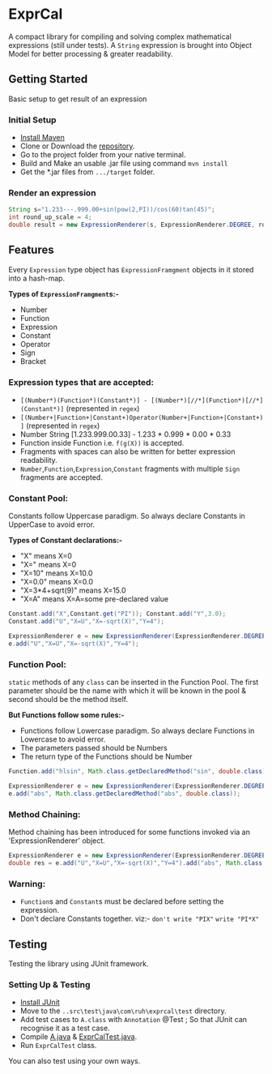 # ExprCal
A compact library for compiling and solving complex mathematical expressions (still under tests).
A `String` expression is brought into Object Model for better processing & greater readability.

## Getting Started
Basic setup to get result of an expression
### Initial Setup
* [Install Maven](https://www.tutorialspoint.com/maven/maven_environment_setup.htm)
* Clone or Download the [repository](https://github.com/hRupanjan/ExprCal).
* Go to the project folder from your native terminal.
* Build and Make an usable .jar file using command `mvn install`
* Get the *.jar files from `.../target` folder.

### Render an expression
```java
String s="1.233---.999.00+sin(pow(2,PI))/cos(60)tan(45)";
int round_up_scale = 4;
double result = new ExpressionRenderer(s, ExpressionRenderer.DEGREE, round_up_scale).render().getResult();
```

## Features
Every `Expression` type object has `ExpressionFramgment` objects in it stored into a hash-map.

**Types of `ExpressionFramgment`s:-**
* Number
* Function
* Expression
* Constant
* Operator
* Sign
* Bracket

### Expression types that are accepted:
* `[(Number*)(Function*)(Constant*)] - [(Number*)[//*](Function*)[//*](Constant*)]` (represented in `regex`)
* `[(Number+|Function+|Constant+)Operator(Number+|Function+|Constant+)]` (represented in `regex`)
* Number String [1.233.999.00.33] - 1.233 * 0.999 * 0.00 * 0.33
* Function inside Function i.e. `f(g(X))` is accepted.
* Fragments with spaces can also be written for better expression readability.
* `Number`,`Function`,`Expression`,`Constant` fragments with multiple `Sign` fragments are accepted.

### Constant Pool:
Constants follow Uppercase paradigm. So always declare Constants in UpperCase to avoid error.

**Types of Constant declarations:-**
* "X" means X=0
* "X=" means X=0
* "X=10" means X=10.0
* "X=0.0" means X=0.0
* "X=3*4+sqrt(9)" means X=15.0
* "X=A" means X=A=some pre-declared value
```java
Constant.add("X",Constant.get("PI")); Constant.add("Y",3.0);
Constant.add("U","X=U","X=-sqrt(X)","Y=4");
```
```java
ExpressionRenderer e = new ExpressionRenderer(ExpressionRenderer.DEGREE, 4);
e.add("U","X=U","X=-sqrt(X)","Y=4");
```

### Function Pool:
`static` methods of any `class` can be inserted in the Function Pool.
The first parameter should be the name with which it will be known in the pool & second should be the method itself.

**But Functions follow some rules:-**
* Functions follow Lowercase paradigm. So always declare Functions in Lowercase to avoid error.
* The parameters passed should be Numbers
* The return type of the Functions should be Number
```java
Function.add("hlsin", Math.class.getDeclaredMethod("sin", double.class));
```
```java
ExpressionRenderer e = new ExpressionRenderer(ExpressionRenderer.DEGREE, 4);
e.add("abs", Math.class.getDeclaredMethod("abs", double.class));
```

### Method Chaining:
Method chaining has been introduced for some functions invoked via an 'ExpressionRenderer' object.
```java
ExpressionRenderer e = new ExpressionRenderer(ExpressionRenderer.DEGREE, 4);
double res = e.add("U","X=U","X=-sqrt(X)","Y=4").add("abs", Math.class.getDeclaredMethod("abs", double.class)).setExpression(s).render().getResult();
```
### Warning:
* `Function`s and `Constant`s must be declared before setting the expression.
* Don't declare Constants together. viz:- `don't write "PIX"` `write "PI*X"`


## Testing
Testing the library using JUnit framework.
### Setting Up & Testing
* [Install JUnit](https://www.tutorialspoint.com/junit/junit_environment_setup.htm)
* Move to the `..src\test\java\com\ruh\exprcal\test` directory.
* Add test cases to `A.class` with `Annotation` @Test ; So that JUnit can recognise it as a test case.
* Compile [A.java](https://github.com/hRupanjan/ExprCal/blob/master/src/test/java/com/ruh/exprcal/test/A.java) & [ExprCalTest.java](https://github.com/hRupanjan/ExprCal/blob/master/src/test/java/com/ruh/exprcal/test/ExprCalTest.java).
* Run `ExprCalTest` class.

You can also test using your own ways.